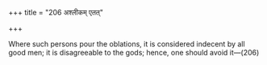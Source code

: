 +++
title = "206 अश्लीकम् एतत्"

+++

Where such persons pour the oblations, it is considered indecent by all good men; it is disagreeable to the gods; hence, one should avoid it—(206)